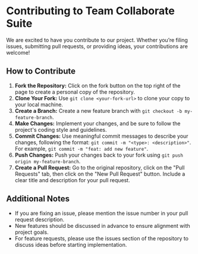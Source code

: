 # Contributing to Team Collaborate Suite

We are excited to have you contribute to our project. Whether you’re filing issues, submitting pull requests, or providing ideas, your contributions are welcome!

## How to Contribute
1. **Fork the Repository:** Click on the fork button on the top right of the page to create a personal copy of the repository.
2. **Clone Your Fork:** Use `git clone <your-fork-url>` to clone your copy to your local machine.
3. **Create a Branch:** Create a new feature branch with `git checkout -b my-feature-branch`.
4. **Make Changes:** Implement your changes, and be sure to follow the project's coding style and guidelines.
5. **Commit Changes:** Use meaningful commit messages to describe your changes, following the format: `git commit -m "<type>: <description>"`. For example, `git commit -m "feat: add new feature"`.
6. **Push Changes:** Push your changes back to your fork using `git push origin my-feature-branch`.
7. **Create a Pull Request:** Go to the original repository, click on the "Pull Requests" tab, then click on the "New Pull Request" button. Include a clear title and description for your pull request.

## Additional Notes
- If you are fixing an issue, please mention the issue number in your pull request description.
- New features should be discussed in advance to ensure alignment with project goals.
- For feature requests, please use the issues section of the repository to discuss ideas before starting implementation.